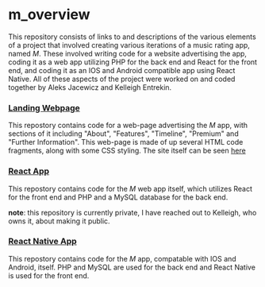# m_overview

This repository consists of links to and descriptions of the various elements of a project that involved creating various iterations of a music rating app, named _M_. These involved writing code for a website advertising the app, coding it as a web app utilizing PHP for the back end and React for the front end, and coding it as an IOS and Android compatible app using React Native. All of these aspects of the project were worked on and coded together by Aleks Jacewicz and Kelleigh Entrekin. 

### [Landing Webpage](https://github.com/a-jacewicz/music_app_landing_page)

This repostory contains code for a web-page advertising the _M_ app, with sections of it including "About", "Features", "Timeline", "Premium" and "Further Information". This web-page is made of up several HTML code fragments, along with some CSS styling. The site itself can be seen [here](https://a-jacewicz.github.io/music_app_landing_page/)

### [React App](https://github.com/khentrekin/react-music-app)

This repostory contains code for the _M_ web app itself, which utilizes React for the front end and PHP and a MySQL database for the back end. 

**note**: this repository is currently private, I have reached out to Kelleigh, who owns it, about making it public. 

### [React Native App](https://github.com/khentrekin/react-music-app)

This repostory contains code for the _M_ app, compatable with IOS and Android, itself. PHP and MySQL are used for the back end and React Native is used for the front end.



